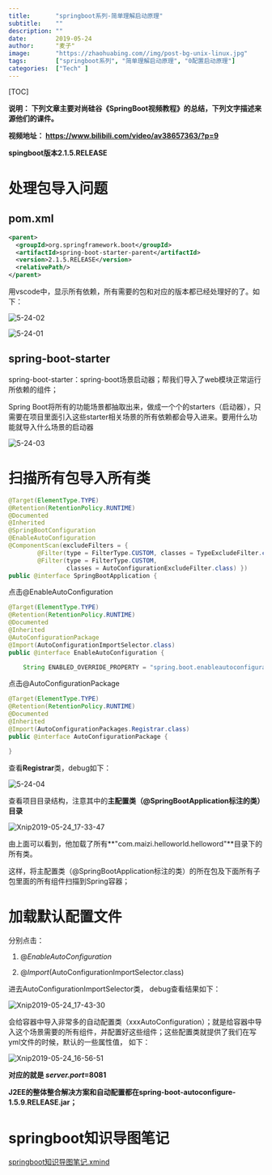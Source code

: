 ```yaml
---
title:       "springboot系列-简单理解启动原理"
subtitle:    ""
description: ""
date:        2019-05-24
author:      "麦子"
image:       "https://zhaohuabing.com//img/post-bg-unix-linux.jpg"
tags:        ["springboot系列", "简单理解启动原理", "0配置启动原理"]
categories:  ["Tech" ]
---
```


[TOC]

**说明： 下列文章主要对尚硅谷《SpringBoot视频教程》的总结，下列文字描述来源他们的课件。**

**视频地址： https://www.bilibili.com/video/av38657363/?p=9**

**spingboot版本<version>2.1.5.RELEASE</version>**

# 处理包导入问题

## pom.xml

```xml
<parent>
  <groupId>org.springframework.boot</groupId>
  <artifactId>spring-boot-starter-parent</artifactId>
  <version>2.1.5.RELEASE</version>
  <relativePath/> 
</parent>
```

用vscode中，显示所有依赖，所有需要的包和对应的版本都已经处理好的了。如下：

![5-24-02](/img/5-24-02.png)

![5-24-01](/img/5-24-01.png)

## spring-boot-starter

spring-boot-starter：spring-boot场景启动器；帮我们导入了web模块正常运行所依赖的组件；

Spring Boot将所有的功能场景都抽取出来，做成一个个的starters（启动器），只需要在项目里面引入这些starter相关场景的所有依赖都会导入进来。要用什么功能就导入什么场景的启动器

![5-24-03](/img/5-24-03.png)

# 扫描所有包导入所有类

```java
@Target(ElementType.TYPE)
@Retention(RetentionPolicy.RUNTIME)
@Documented
@Inherited
@SpringBootConfiguration
@EnableAutoConfiguration
@ComponentScan(excludeFilters = {
		@Filter(type = FilterType.CUSTOM, classes = TypeExcludeFilter.class),
		@Filter(type = FilterType.CUSTOM,
				classes = AutoConfigurationExcludeFilter.class) })
public @interface SpringBootApplication {
```

点击@EnableAutoConfiguration

```java
@Target(ElementType.TYPE)
@Retention(RetentionPolicy.RUNTIME)
@Documented
@Inherited
@AutoConfigurationPackage
@Import(AutoConfigurationImportSelector.class)
public @interface EnableAutoConfiguration {

	String ENABLED_OVERRIDE_PROPERTY = "spring.boot.enableautoconfiguration";
```

点击@AutoConfigurationPackage

```java
@Target(ElementType.TYPE)
@Retention(RetentionPolicy.RUNTIME)
@Documented
@Inherited
@Import(AutoConfigurationPackages.Registrar.class)
public @interface AutoConfigurationPackage {

}
```

查看**Registrar**类，debug如下：

![5-24-04](/img/5-24-04.png)

查看项目目录结构，注意其中的**主配置类（@SpringBootApplication标注的类）目录**

![Xnip2019-05-24_17-33-47](/img/Xnip2019-05-24_17-33-47.png)

由上面可以看到，他加载了所有**"com.maizi.helloworld.helloword"**目录下的所有类。

这样，将主配置类（@SpringBootApplication标注的类）的所在包及下面所有子包里面的所有组件扫描到Spring容器；

# 加载默认配置文件

分别点击：

1. @*EnableAutoConfiguration*

2.  @*Import*(AutoConfigurationImportSelector.class)

 进去AutoConfigurationImportSelector类， debug查看结果如下：

![Xnip2019-05-24_17-43-30](/img/Xnip2019-05-24_17-43-30.png)

会给容器中导入非常多的自动配置类（xxxAutoConfiguration）；就是给容器中导入这个场景需要的所有组件，并配置好这些组件；这些配置类就提供了我们在写yml文件的时候，默认的一些属性值， 如下：

![Xnip2019-05-24_16-56-51](/img/Xnip2019-05-24_16-56-51.png)

**对应的就是   *server.port*=8081** 

**J2EE的整体整合解决方案和自动配置都在spring-boot-autoconfigure-1.5.9.RELEASE.jar；**



# springboot知识导图笔记

 [springboot知识导图笔记.xmind](/img/springboot知识导图笔记.xmind) 

